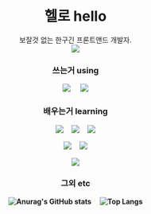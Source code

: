 <h1 align="center"><b>헬로 hello</b></h1>
<p align="center">
  보잘것 없는 한구긴 프론트앤드 개발자.
  <br>
  <a href="https://lavi27.github.io/l/"><img src="https://img.shields.io/badge/homepage-E34F26?style=flat-square&logoColor=white"/></a>
</p>

<h3 align="center"><b>쓰는거 using</b></h3>
<p align="center">
  <img src="https://img.shields.io/badge/Visual Studio Code-007ACC?style=flat-square&logo=Visual Studio Code&logoColor=white"/>
  &nbsp;&nbsp;&nbsp;
  <img src="https://img.shields.io/badge/Windows-0078D6?style=flat-square&logo=Windows&logoColor=white"/>
</p>

<h3 align="center"><b>배우는거 learning</b></h3>
<p align="center">
  <img src="https://img.shields.io/badge/HTML5-E34F26?style=flat-square&logo=HTML5&logoColor=white"/>
  &nbsp;&nbsp;
  <img src="https://img.shields.io/badge/CSS3-1572B6?style=flat-square&logo=CSS3&logoColor=white"/>
  &nbsp;&nbsp;
  <img src="https://img.shields.io/badge/JavaScript-007396?style=flat-square&logo=JavaScript&logoColor=white"/>
</p>
<p align="center">
  <img src="https://img.shields.io/badge/Python-3776AB?style=flat-square&logo=Python&logoColor=white"/>
  &nbsp;&nbsp;
  <img src="https://img.shields.io/badge/C-A8B9CC?style=flat-square&logo=C&logoColor=white"/>
</p>
<p align="center">
  <img src="https://img.shields.io/badge/Vue.js-4FC08D?style=flat-square&logo=Vue.js&logoColor=white"/>
</p>

<h3 align="center"><b>그외 etc</h3>
<div align="center">

  ![Anurag's GitHub stats](https://github-readme-stats.vercel.app/api?username=lavi27)
  &nbsp;&nbsp;&nbsp;
  ![Top Langs](https://github-readme-stats.vercel.app/api/top-langs/?username=lavi27&theme=buefy)
</div>